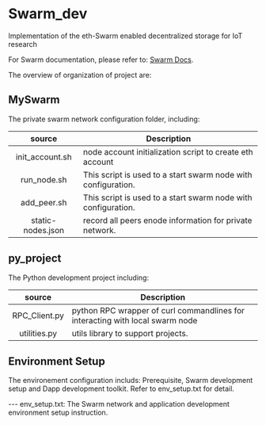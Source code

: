 # Swarm_dev
Implementation of the eth-Swarm enabled decentralized storage for IoT research

For Swarm documentation, please refer to: [Swarm Docs](https://swarm-guide.readthedocs.io/en/latest/index.html).

The overview of organization of project are:

## MySwarm
The private swarm network configuration folder, including:

|   source   | Description |
|:----------:|-------------|
| init_account.sh | node account initialization script to create eth account |
| run_node.sh | This script is used to a start swarm node with configuration. |
| add_peer.sh | This script is used to a start swarm node with configuration. |
| static-nodes.json | record all peers enode information for private network. |

	
## py_project
The Python development project including:

|   source   | Description |
|:----------:|-------------|
| RPC_Client.py | python RPC wrapper of curl commandlines for interacting with local swarm node |
| utilities.py | utils library to support projects. |

## Environment Setup	
The environement configuration includs: Prerequisite, Swarm development setup and Dapp development toolkit. Refer to env_setup.txt for detail.

--- env_setup.txt: The Swarm network and application development environment setup instruction.
